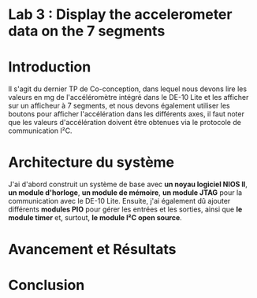 # Lab 3 : Display the accelerometer data on the 7 segments
# Introduction
Il s'agit du dernier TP de Co-conception, dans lequel nous devons lire les valeurs en mg de l'accéléromètre intégré dans le DE-10 Lite 
et les afficher sur un afficheur à 7 segments, et nous devons également utiliser les boutons pour afficher l'accélération dans les différents axes, 
il faut noter que les valeurs d'accélération doivent être obtenues via le protocole de communication I²C.

# Architecture du système
J'ai d'abord construit un système de base avec **un noyau logiciel NIOS II**, **un module d'horloge**, **un module de mémoire**, **un module JTAG** pour la communication avec le DE-10 Lite.
Ensuite, j'ai également dû ajouter différents **modules PIO** pour gérer les entrées et les sorties, ainsi que **le module timer** et, surtout, **le module I²C open source**.






# Avancement et Résultats

# Conclusion
